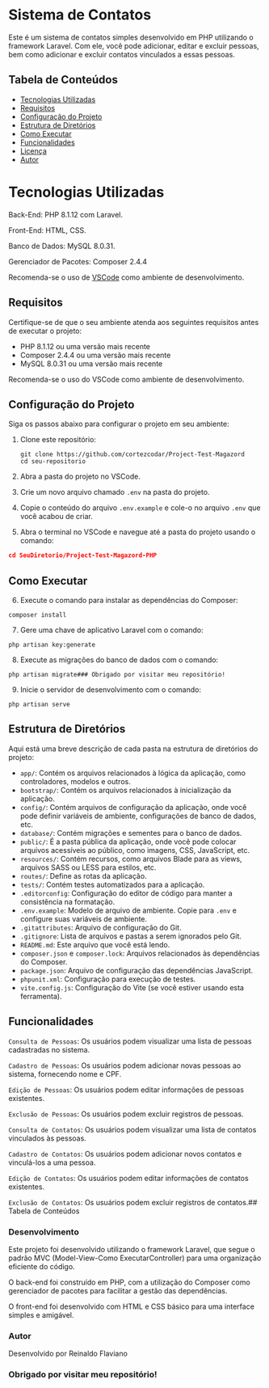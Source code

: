 # Sistema de Contatos

Este é um sistema de contatos simples desenvolvido em PHP utilizando o framework Laravel. Com ele, você pode adicionar, editar e excluir pessoas, bem como adicionar e excluir contatos vinculados a essas pessoas.

## Tabela de Conteúdos

- [Tecnologias Utilizadas](#tecnologias-utilizadas)
- [Requisitos](#requisitos)
- [Configuração do Projeto](#configuração-do-projeto)
- [Estrutura de Diretórios](#estrutura-de-diretórios)
- [Como Executar](#como-executar)
- [Funcionalidades](#funcionalidades)
- [Licença](#licença)
- [Autor](#autor)

# Tecnologias Utilizadas

Back-End: PHP 8.1.12 com Laravel.

Front-End: HTML, CSS.

Banco de Dados: MySQL 8.0.31.

Gerenciador de Pacotes: Composer 2.4.4

Recomenda-se o uso de [VSCode](https://code.visualstudio.com/) como ambiente de desenvolvimento.

## Requisitos

Certifique-se de que o seu ambiente atenda aos seguintes requisitos antes de executar o projeto:

-   PHP 8.1.12 ou uma versão mais recente
-   Composer 2.4.4 ou uma versão mais recente
-   MySQL 8.0.31 ou uma versão mais recente

Recomenda-se o uso do VSCode como ambiente de desenvolvimento.

## Configuração do Projeto

Siga os passos abaixo para configurar o projeto em seu ambiente:

1. Clone este repositório:

   ```shell
   git clone https://github.com/cortezcodar/Project-Test-Magazord
   cd seu-repositorio

2. Abra a pasta do projeto no VSCode.

3. Crie um novo arquivo chamado `.env` na pasta do projeto.

4. Copie o conteúdo do arquivo `.env.example` e cole-o no arquivo `.env` que você acabou de criar.

5. Abra o terminal no VSCode e navegue até a pasta do projeto usando o comando:


```json
cd SeuDiretorio/Project-Test-Magazord-PHP
```
## Como Executar

6. Execute o comando para instalar as dependências do Composer:

```
composer install

```

7. Gere uma chave de aplicativo Laravel com o comando:

```
php artisan key:generate
```

8. Execute as migrações do banco de dados com o comando:

```
php artisan migrate### Obrigado por visitar meu repositório!

```

9. Inicie o servidor de desenvolvimento com o comando:

```
php artisan serve
```

## Estrutura de Diretórios

Aqui está uma breve descrição de cada pasta na estrutura de diretórios do projeto:

- `app/`: Contém os arquivos relacionados à lógica da aplicação, como controladores, modelos e outros.
- `bootstrap/`: Contém os arquivos relacionados à inicialização da aplicação.
- `config/`: Contém arquivos de configuração da aplicação, onde você pode definir variáveis de ambiente, configurações de banco de dados, etc.
- `database/`: Contém migrações e sementes para o banco de dados.
- `public/`: É a pasta pública da aplicação, onde você pode colocar arquivos acessíveis ao público, como imagens, CSS, JavaScript, etc.
- `resources/`: Contém recursos, como arquivos Blade para as views, arquivos SASS ou LESS para estilos, etc.
- `routes/`: Define as rotas da aplicação.
- `tests/`: Contém testes automatizados para a aplicação.
- `.editorconfig`: Configuração do editor de código para manter a consistência na formatação.
- `.env.example`: Modelo de arquivo de ambiente. Copie para `.env` e configure suas variáveis de ambiente.
- `.gitattributes`: Arquivo de configuração do Git.
- `.gitignore`: Lista de arquivos e pastas a serem ignorados pelo Git.
- `README.md`: Este arquivo que você está lendo.
- `composer.json` e `composer.lock`: Arquivos relacionados às dependências do Composer.
- `package.json`: Arquivo de configuração das dependências JavaScript.
- `phpunit.xml`: Configuração para execução de testes.
- `vite.config.js`: Configuração do Vite (se você estiver usando esta ferramenta).

## Funcionalidades

`Consulta de Pessoas`: Os usuários podem visualizar uma lista de pessoas cadastradas no sistema.

`Cadastro de Pessoas`: Os usuários podem adicionar novas pessoas ao sistema, fornecendo nome e CPF.

`Edição de Pessoas`: Os usuários podem editar informações de pessoas existentes.

`Exclusão de Pessoas`: Os usuários podem excluir registros de pessoas.

`Consulta de Contatos`: Os usuários podem visualizar uma lista de contatos vinculados às pessoas.

`Cadastro de Contatos`: Os usuários podem adicionar novos contatos e vinculá-los a uma pessoa.

`Edição de Contatos`: Os usuários podem editar informações de contatos existentes.

`Exclusão de Contatos`: Os usuários podem excluir registros de contatos.## Tabela de Conteúdos


### Desenvolvimento

Este projeto foi desenvolvido utilizando o framework Laravel, que segue o padrão MVC (Model-View-Como ExecutarController) para uma organização eficiente do código.

O back-end foi construído em PHP, com a utilização do Composer como gerenciador de pacotes para facilitar a gestão das dependências.

O front-end foi desenvolvido com HTML e CSS básico para uma interface simples e amigável.

### Autor

Desenvolvido por Reinaldo Flaviano


### Obrigado por visitar meu repositório!



